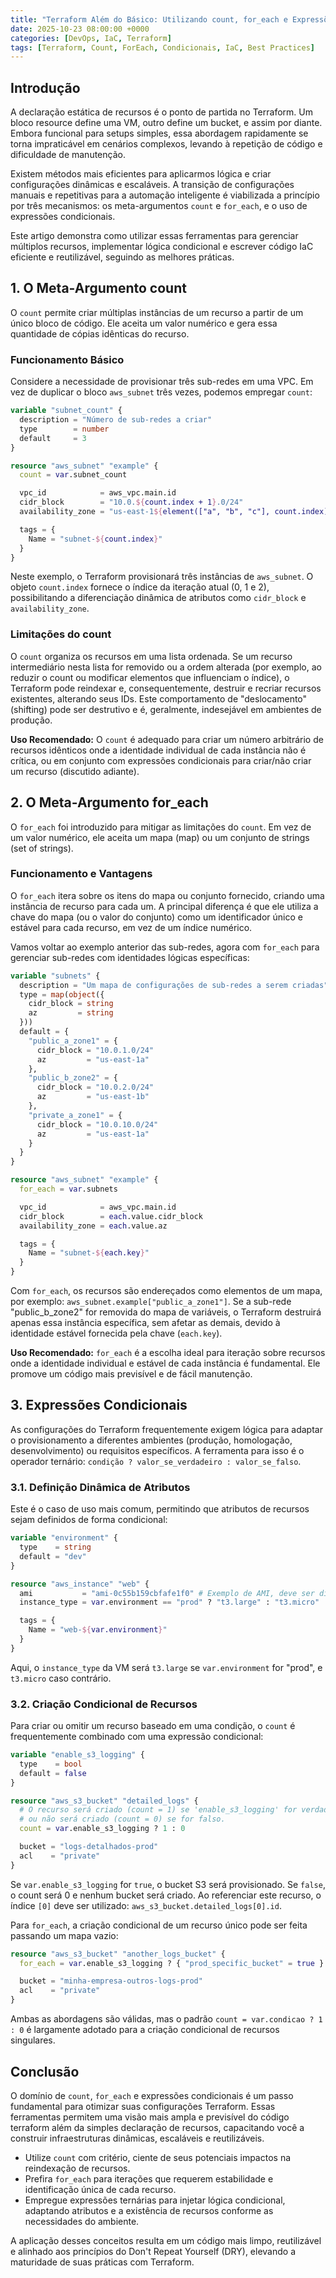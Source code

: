 ```yaml
---
title: "Terraform Além do Básico: Utilizando count, for_each e Expressões Condicionais"
date: 2025-10-23 08:00:00 +0000
categories: [DevOps, IaC, Terraform]
tags: [Terraform, Count, ForEach, Condicionais, IaC, Best Practices]
---
```


## Introdução

A declaração estática de recursos é o ponto de partida no Terraform. Um bloco resource define uma VM, outro define um bucket, e assim por diante. Embora funcional para setups simples, essa abordagem rapidamente se torna impraticável em cenários complexos, levando à repetição de código e dificuldade de manutenção.

Existem métodos mais eficientes para aplicarmos lógica e criar configurações dinâmicas e escaláveis. A transição de configurações manuais e repetitivas para a automação inteligente é viabilizada a princípio por três mecanismos: os meta-argumentos `count` e `for_each`, e o uso de expressões condicionais.

Este artigo demonstra como utilizar essas ferramentas para gerenciar múltiplos recursos, implementar lógica condicional e escrever código IaC eficiente e reutilizável, seguindo as melhores práticas.

## 1. O Meta-Argumento count

O `count` permite criar múltiplas instâncias de um recurso a partir de um único bloco de código. Ele aceita um valor numérico e gera essa quantidade de cópias idênticas do recurso.

### Funcionamento Básico

Considere a necessidade de provisionar três sub-redes em uma VPC. Em vez de duplicar o bloco `aws_subnet` três vezes, podemos empregar `count`:

```terraform
variable "subnet_count" {
  description = "Número de sub-redes a criar"
  type        = number
  default     = 3
}

resource "aws_subnet" "example" {
  count = var.subnet_count

  vpc_id            = aws_vpc.main.id
  cidr_block        = "10.0.${count.index + 1}.0/24"
  availability_zone = "us-east-1${element(["a", "b", "c"], count.index)}"

  tags = {
    Name = "subnet-${count.index}"
  }
}
```

Neste exemplo, o Terraform provisionará três instâncias de `aws_subnet`. O objeto `count.index` fornece o índice da iteração atual (0, 1 e 2), possibilitando a diferenciação dinâmica de atributos como `cidr_block` e `availability_zone`.

### Limitações do count

O `count` organiza os recursos em uma lista ordenada. Se um recurso intermediário nesta lista for removido ou a ordem alterada (por exemplo, ao reduzir o count ou modificar elementos que influenciam o índice), o Terraform pode reindexar e, consequentemente, destruir e recriar recursos existentes, alterando seus IDs. Este comportamento de "deslocamento" (shifting) pode ser destrutivo e é, geralmente, indesejável em ambientes de produção.

**Uso Recomendado:** O `count` é adequado para criar um número arbitrário de recursos idênticos onde a identidade individual de cada instância não é crítica, ou em conjunto com expressões condicionais para criar/não criar um recurso (discutido adiante).

## 2. O Meta-Argumento for_each

O `for_each` foi introduzido para mitigar as limitações do `count`. Em vez de um valor numérico, ele aceita um mapa (map) ou um conjunto de strings (set of strings).

### Funcionamento e Vantagens

O `for_each` itera sobre os itens do mapa ou conjunto fornecido, criando uma instância de recurso para cada um. A principal diferença é que ele utiliza a chave do mapa (ou o valor do conjunto) como um identificador único e estável para cada recurso, em vez de um índice numérico.

Vamos voltar ao exemplo anterior das sub-redes, agora com `for_each` para gerenciar sub-redes com identidades lógicas específicas:

```terraform
variable "subnets" {
  description = "Um mapa de configurações de sub-redes a serem criadas"
  type = map(object({
    cidr_block = string
    az         = string
  }))
  default = {
    "public_a_zone1" = {
      cidr_block = "10.0.1.0/24"
      az         = "us-east-1a"
    },
    "public_b_zone2" = {
      cidr_block = "10.0.2.0/24"
      az         = "us-east-1b"
    },
    "private_a_zone1" = {
      cidr_block = "10.0.10.0/24"
      az         = "us-east-1a"
    }
  }
}

resource "aws_subnet" "example" {
  for_each = var.subnets

  vpc_id            = aws_vpc.main.id
  cidr_block        = each.value.cidr_block
  availability_zone = each.value.az

  tags = {
    Name = "subnet-${each.key}"
  }
}

```

Com `for_each`, os recursos são endereçados como elementos de um mapa, por exemplo: `aws_subnet.example["public_a_zone1"]`. Se a sub-rede "public_b_zone2" for removida do mapa de variáveis, o Terraform destruirá apenas essa instância específica, sem afetar as demais, devido à identidade estável fornecida pela chave (`each.key`).

**Uso Recomendado:** `for_each` é a escolha ideal para iteração sobre recursos onde a identidade individual e estável de cada instância é fundamental. Ele promove um código mais previsível e de fácil manutenção.

## 3. Expressões Condicionais

As configurações do Terraform frequentemente exigem lógica para adaptar o provisionamento a diferentes ambientes (produção, homologação, desenvolvimento) ou requisitos específicos. A ferramenta para isso é o operador ternário: `condição ? valor_se_verdadeiro : valor_se_falso`.

### 3.1. Definição Dinâmica de Atributos

Este é o caso de uso mais comum, permitindo que atributos de recursos sejam definidos de forma condicional:

```terraform
variable "environment" {
  type    = string
  default = "dev"
}

resource "aws_instance" "web" {
  ami           = "ami-0c55b159cbfafe1f0" # Exemplo de AMI, deve ser dinâmica em um cenário real
  instance_type = var.environment == "prod" ? "t3.large" : "t3.micro"

  tags = {
    Name = "web-${var.environment}"
  }
}
```

Aqui, o `instance_type` da VM será `t3.large` se `var.environment` for "prod", e `t3.micro` caso contrário.

### 3.2. Criação Condicional de Recursos

Para criar ou omitir um recurso baseado em uma condição, o `count` é frequentemente combinado com uma expressão condicional:

```terraform
variable "enable_s3_logging" {
  type    = bool
  default = false
}

resource "aws_s3_bucket" "detailed_logs" {
  # O recurso será criado (count = 1) se 'enable_s3_logging' for verdadeiro,
  # ou não será criado (count = 0) se for falso.
  count = var.enable_s3_logging ? 1 : 0

  bucket = "logs-detalhados-prod"
  acl    = "private"
}
```

Se `var.enable_s3_logging` for `true`, o bucket S3 será provisionado. Se `false`, o count será 0 e nenhum bucket será criado. Ao referenciar este recurso, o índice `[0]` deve ser utilizado: `aws_s3_bucket.detailed_logs[0].id`.

Para `for_each`, a criação condicional de um recurso único pode ser feita passando um mapa vazio:

```terraform
resource "aws_s3_bucket" "another_logs_bucket" {
  for_each = var.enable_s3_logging ? { "prod_specific_bucket" = true } : {}

  bucket = "minha-empresa-outros-logs-prod"
  acl    = "private"
}
```

Ambas as abordagens são válidas, mas o padrão `count = var.condicao ? 1 : 0` é largamente adotado para a criação condicional de recursos singulares.

## Conclusão

O domínio de `count`, `for_each` e expressões condicionais é um passo fundamental para otimizar suas configurações Terraform. Essas ferramentas permitem uma visão mais ampla e previsível do código terraform além da simples declaração de recursos, capacitando você a construir infraestruturas dinâmicas, escaláveis e reutilizáveis.

- Utilize `count` com critério, ciente de seus potenciais impactos na reindexação de recursos.
- Prefira `for_each` para iterações que requerem estabilidade e identificação única de cada recurso.
- Empregue expressões ternárias para injetar lógica condicional, adaptando atributos e a existência de recursos conforme as necessidades do ambiente.

A aplicação desses conceitos resulta em um código mais limpo, reutilizável e alinhado aos princípios do Don't Repeat Yourself (DRY), elevando a maturidade de suas práticas com Terraform.